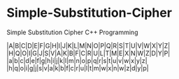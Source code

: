 # Simple-Substitution-Cipher
Simple Substitution Cipher C++ Programming

|A|B|C|D|E|F|G|H|I|J|K|L|M|N|O|P|Q|R|S|T|U|V|W|X|Y|Z|
|H|Q|O|I|G|J|S|V|A|K|B|F|C|R|U|L|T|M|E|X|N|W|Z|D|Y|P|
|a|b|c|d|e|f|g|h|i|j|k|l|m|n|o|p|q|r|s|t|u|v|w|x|y|z|
|h|q|o|i|g|j|s|v|a|k|b|f|c|r|u|l|t|m|w|x|n|w|z|d|y|p|
